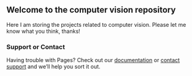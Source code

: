 ## Welcome to the computer vision repository

Here I am storing the projects related to computer vision. 
Please let me know what you think, thanks!

### Support or Contact

Having trouble with Pages? Check out our [documentation](https://help.github.com/categories/github-pages-basics/) or [contact support](https://github.com/contact) and we’ll help you sort it out.
